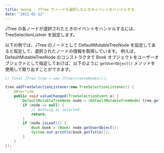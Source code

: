 ```yaml
---
title: Swing - JTree でノードを選択したときのイベントをハンドルする
date: "2011-02-12"
---
```


JTree の各ノードが選択されたときのイベントをハンドルするには、TreeSelectionListner を設定します。

以下の例では、JTree のノードとして DefaultMutableTreeNode を設定してあると仮定して、選択されたノードの情報を取得しています。
例えば、DefaultMutableTreeNode のコンストラクタで Book オブジェクトをユーザーオブジェクトとして指定しておけば、以下のように `getUserObject()` メソッドを使用して取り出すことができます。

~~~ java
// final JTree tree = new JTree(createNodes());

tree.addTreeSelectionListener(new TreeSelectionListener() {
    @Override
    public void valueChanged(TreeSelectionEvent e) {
        DefaultMutableTreeNode node = (DefaultMutableTreeNode) tree.getLastSelectedPathComponent();
        if (node == null) {
            // Nothing is selected.
            return;
        }
        if (node.isLeaf()) {
            Book book = (Book) node.getUserObject();
            System.out.println(book.getTitle());
        }
    }
});
~~~

